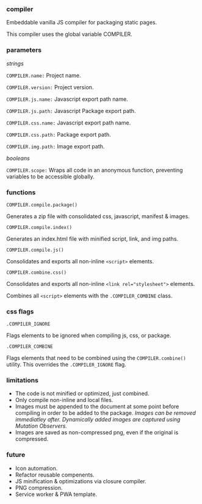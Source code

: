 ### compiler

Embeddable vanilla JS compiler for packaging static pages.

This compiler uses the global variable COMPILER.

### parameters

*strings*

`COMPILER.name:`      Project name.

`COMPILER.version:`   Project version.

`COMPILER.js.name:`   Javascript export path name.

`COMPILER.js.path:`   Javascript Package export path.


`COMPILER.css.name:`  Javascript export path name.

`COMPILER.css.path:`  Package export path.

`COMPILER.img.path:`  Image export path.

*booleans*

`COMPILER.scope:`     Wraps all code in an anonymous function, preventing variables to be accessible globally. 

### functions

`COMPILER.compile.package()`

Generates a zip file with consolidated css, javascript, manifest & images.

`COMPILER.compile.index()`

Generates an index.html file with minified script, link, and img paths.

`COMPILER.compile.js()`

Consolidates and exports all non-inline `<script>` elements.

`COMPILER.combine.css()`

Consolidates and exports all non-inline `<link rel="stylesheet">` elements.

Combines all `<script>` elements with the `.COMPILER_COMBINE` class.

### css flags

`.COMPILER_IGNORE`

Flags elements to be ignored when compiling js, css, or package.

`.COMPILER_COMBINE`

Flags elements that need to be combined using the `COMPILER.combine()` utility. This overrides the `.COMPILER_IGNORE` flag.

### limitations

* The code is not minified or optimized, just combined.
* Only compile non-inline and local files.
* Images must be appended to the document at some point before compiling in order to be added to the package.
*Images can be removed immediatley after. Dynamically added images are captured using Mutation Observers.*
* Images are saved as non-compressed png, even if the original is compressed.

### future

* Icon automation.
* Refactor reusable compenents.
* JS minification & optimizations via closure compiler.
* PNG compression.
* Service worker & PWA template.
